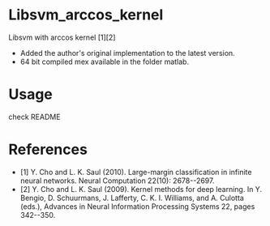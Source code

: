 # Libsvm_arccos_kernel

Libsvm with arccos kernel [1][2]
- Added the author's original implementation to the latest version.
- 64 bit compiled mex available in the folder matlab.

# Usage
check README

# References
- [1] Y. Cho and L. K. Saul (2010). Large-margin classification in infinite neural networks. Neural Computation 22(10): 2678--2697.
- [2] Y. Cho and L. K. Saul (2009). Kernel methods for deep learning. In Y. Bengio, D. Schuurmans, J. Lafferty, C. K. I. Williams, and A. Culotta (eds.), Advances in Neural Information Processing Systems 22, pages 342--350.
